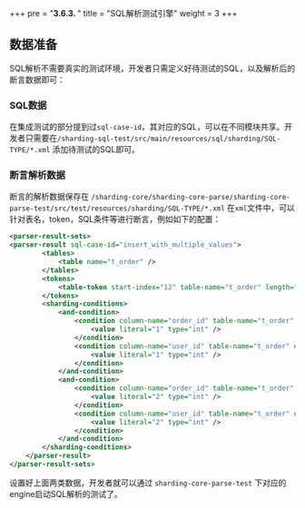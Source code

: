 +++
pre = "<b>3.6.3. </b>"
title = "SQL解析测试引擎"
weight = 3
+++

## 数据准备

SQL解析不需要真实的测试环境，开发者只需定义好待测试的SQL，以及解析后的断言数据即可：

### SQL数据

在集成测试的部分提到过`sql-case-id`，其对应的SQL，可以在不同模块共享。开发者只需要在`/sharding-sql-test/src/main/resources/sql/sharding/SQL-TYPE/*.xml` 添加待测试的SQL即可。

### 断言解析数据

断言的解析数据保存在 `/sharding-core/sharding-core-parse/sharding-core-parse-test/src/test/resources/sharding/SQL-TYPE/*.xml`
在`xml`文件中，可以针对表名，token，SQL条件等进行断言，例如如下的配置：

```xml
<parser-result-sets>
<parser-result sql-case-id="insert_with_multiple_values">
        <tables>
            <table name="t_order" />
        </tables>
        <tokens>
            <table-token start-index="12" table-name="t_order" length="7" />
        </tokens>
        <sharding-conditions>
            <and-condition>
                <condition column-name="order_id" table-name="t_order" operator="EQUAL">
                    <value literal="1" type="int" />
                </condition>
                <condition column-name="user_id" table-name="t_order" operator="EQUAL">
                    <value literal="1" type="int" />
                </condition>
            </and-condition>
            <and-condition>
                <condition column-name="order_id" table-name="t_order" operator="EQUAL">
                    <value literal="2" type="int" />
                </condition>
                <condition column-name="user_id" table-name="t_order" operator="EQUAL">
                    <value literal="2" type="int" />
                </condition>
            </and-condition>
        </sharding-conditions>
    </parser-result>
</parser-result-sets>
```

设置好上面两类数据，开发者就可以通过 `sharding-core-parse-test` 下对应的engine启动SQL解析的测试了。
